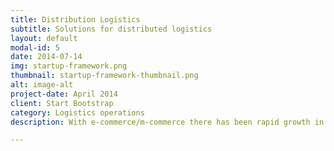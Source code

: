 ```yaml
---
title: Distribution Logistics
subtitle: Solutions for distributed logistics
layout: default
modal-id: 5
date: 2014-07-14
img: startup-framework.png
thumbnail: startup-framework-thumbnail.png
alt: image-alt
project-date: April 2014
client: Start Bootstrap
category: Logistics operations
description: With e-commerce/m-commerce there has been rapid growth in distribution logisticss. Our solutions come with features like Temperature monitoring, proprietary ERP integrations, fleet management, Route optimization, vehicle tracking and consignment tracking.

---
```

